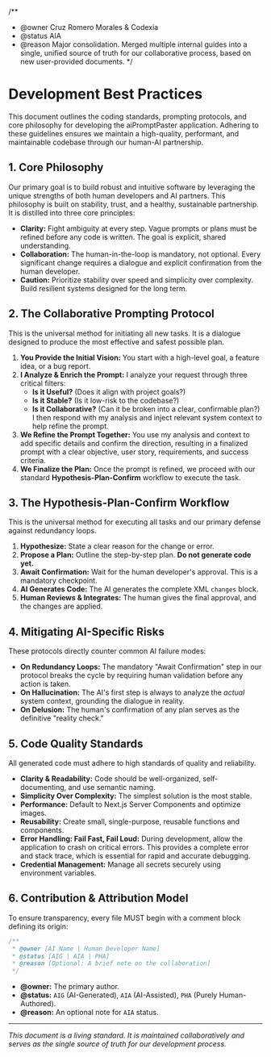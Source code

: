 /**
 * @owner Cruz Romero Morales & Codexia
 * @status AIA
 * @reason Major consolidation. Merged multiple internal guides into a single, unified source of truth for our collaborative process, based on new user-provided documents.
 */
# Development Best Practices

This document outlines the coding standards, prompting protocols, and core philosophy for developing the aiPromptPaster application. Adhering to these guidelines ensures we maintain a high-quality, performant, and maintainable codebase through our human-AI partnership.

## 1. Core Philosophy
<!-- type: universal -->

Our primary goal is to build robust and intuitive software by leveraging the unique strengths of both human developers and AI partners. This philosophy is built on stability, trust, and a healthy, sustainable partnership. It is distilled into three core principles:

*   **Clarity:** Fight ambiguity at every step. Vague prompts or plans must be refined before any code is written. The goal is explicit, shared understanding.
*   **Collaboration:** The human-in-the-loop is mandatory, not optional. Every significant change requires a dialogue and explicit confirmation from the human developer.
*   **Caution:** Prioritize stability over speed and simplicity over complexity. Build resilient systems designed for the long term.

## 2. The Collaborative Prompting Protocol
<!-- type: universal -->

This is the universal method for initiating all new tasks. It is a dialogue designed to produce the most effective and safest possible plan.

1.  **You Provide the Initial Vision:** You start with a high-level goal, a feature idea, or a bug report.
2.  **I Analyze & Enrich the Prompt:** I analyze your request through three critical filters:
    *   **Is it Useful?** (Does it align with project goals?)
    *   **Is it Stable?** (Is it low-risk to the codebase?)
    *   **Is it Collaborative?** (Can it be broken into a clear, confirmable plan?)
    I then respond with my analysis and inject relevant system context to help refine the prompt.
3.  **We Refine the Prompt Together:** You use my analysis and context to add specific details and confirm the direction, resulting in a finalized prompt with a clear objective, user story, requirements, and success criteria.
4.  **We Finalize the Plan:** Once the prompt is refined, we proceed with our standard **Hypothesis-Plan-Confirm** workflow to execute the task.

## 3. The Hypothesis-Plan-Confirm Workflow
<!-- type: universal -->

This is the universal method for executing all tasks and our primary defense against redundancy loops.

1.  **Hypothesize:** State a clear reason for the change or error.
2.  **Propose a Plan:** Outline the step-by-step plan. **Do not generate code yet.**
3.  **Await Confirmation:** Wait for the human developer's approval. This is a mandatory checkpoint.
4.  **AI Generates Code:** The AI generates the complete XML `changes` block.
5.  **Human Reviews & Integrates:** The human gives the final approval, and the changes are applied.

## 4. Mitigating AI-Specific Risks
<!-- type: universal -->
These protocols directly counter common AI failure modes:

*   **On Redundancy Loops:** The mandatory "Await Confirmation" step in our protocol breaks the cycle by requiring human validation before any action is taken.
*   **On Hallucination:** The AI's first step is always to analyze the *actual* system context, grounding the dialogue in reality.
*   **On Delusion:** The human's confirmation of any plan serves as the definitive "reality check."

## 5. Code Quality Standards
<!-- type: universal -->
All generated code must adhere to high standards of quality and reliability.

*   **Clarity & Readability:** Code should be well-organized, self-documenting, and use semantic naming.
*   **Simplicity Over Complexity:** The simplest solution is the most stable.
*   **Performance:** Default to Next.js Server Components and optimize images.
*   **Reusability:** Create small, single-purpose, reusable functions and components.
*   **Error Handling: Fail Fast, Fail Loud:** During development, allow the application to crash on critical errors. This provides a complete error and stack trace, which is essential for rapid and accurate debugging.
*   **Credential Management:** Manage all secrets securely using environment variables.

## 6. Contribution & Attribution Model
<!-- type: universal -->

To ensure transparency, every file MUST begin with a comment block defining its origin:

```javascript
/**
 * @owner [AI Name | Human Developer Name]
 * @status [AIG | AIA | PHA]
 * @reason [Optional: A brief note on the collaboration]
 */
```
*   **@owner:** The primary author.
*   **@status:** `AIG` (AI-Generated), `AIA` (AI-Assisted), `PHA` (Purely Human-Authored).
*   **@reason:** An optional note for `AIA` status.

---
*This document is a living standard. It is maintained collaboratively and serves as the single source of truth for our development process.*
